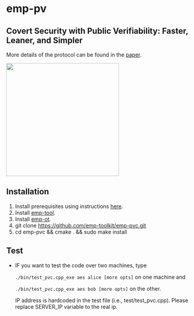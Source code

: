 # emp-pv
## Covert Security with Public Verifiability: Faster, Leaner, and Simpler
More details of the protocol can be found in the [paper](https://eprint.iacr.org/2018/1108).

<img src="https://raw.githubusercontent.com/emp-toolkit/emp-readme/master/art/logo-full.jpg" width=300px/>

## Installation

1. Install prerequisites using instructions [here](https://github.com/emp-toolkit/emp-readme).
2. Install [emp-tool](https://github.com/emp-toolkit/emp-tool).
3. Install [emp-ot](https://github.com/emp-toolkit/emp-ot).
4. git clone https://github.com/emp-toolkit/emp-pvc.git
5. cd emp-pvc && cmake . && sudo make install

## Test

* IF you want to test the code over two machines, type

  `./bin/test_pvc.cpp_exe aes alice [more opts]` on one machine and 

  `./bin/test_pvc.cpp_exe aes bob [more opts]` on the other.

  IP address is hardcoded in the test file (i.e., test/test_pvc.cpp). Please replace
  SERVER_IP variable to the real ip.


